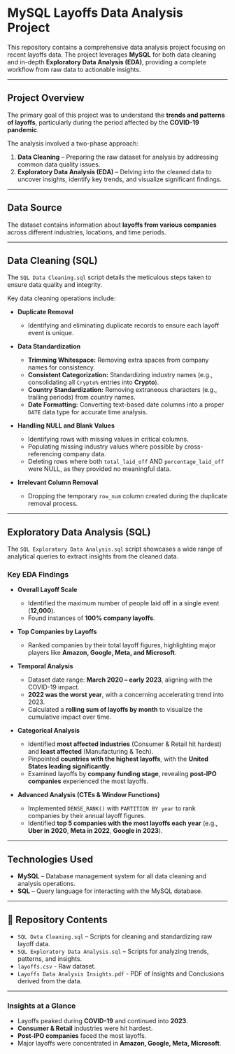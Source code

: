 

# MySQL Layoffs Data Analysis Project  

This repository contains a comprehensive data analysis project focusing on recent layoffs data. The project leverages **MySQL** for both data cleaning and in-depth **Exploratory Data Analysis (EDA)**, providing a complete workflow from raw data to actionable insights.  

---

##  Project Overview  

The primary goal of this project was to understand the **trends and patterns of layoffs**, particularly during the period affected by the **COVID-19 pandemic**.  

The analysis involved a two-phase approach:  

1. **Data Cleaning** – Preparing the raw dataset for analysis by addressing common data quality issues.  
2. **Exploratory Data Analysis (EDA)** – Delving into the cleaned data to uncover insights, identify key trends, and visualize significant findings.  

---

##  Data Source  

The dataset contains information about **layoffs from various companies** across different industries, locations, and time periods.  

---

##  Data Cleaning (SQL)  

The `SQL Data Cleaning.sql` script details the meticulous steps taken to ensure data quality and integrity.  

Key data cleaning operations include:  

- **Duplicate Removal**  
  - Identifying and eliminating duplicate records to ensure each layoff event is unique.  

- **Data Standardization**  
  - **Trimming Whitespace:** Removing extra spaces from company names for consistency.  
  - **Consistent Categorization:** Standardizing industry names (e.g., consolidating all `Crypto%` entries into **Crypto**).  
  - **Country Standardization:** Removing extraneous characters (e.g., trailing periods) from country names.  
  - **Date Formatting:** Converting text-based date columns into a proper `DATE` data type for accurate time analysis.  

- **Handling NULL and Blank Values**  
  - Identifying rows with missing values in critical columns.  
  - Populating missing industry values where possible by cross-referencing company data.  
  - Deleting rows where both `total_laid_off` AND `percentage_laid_off` were NULL, as they provided no meaningful data.  

- **Irrelevant Column Removal**  
  - Dropping the temporary `row_num` column created during the duplicate removal process.  

---

##  Exploratory Data Analysis (SQL)  

The `SQL Exploratory Data Analysis.sql` script showcases a wide range of analytical queries to extract insights from the cleaned data.  

### Key EDA Findings  

- **Overall Layoff Scale**  
  - Identified the maximum number of people laid off in a single event (**12,000**).  
  - Found instances of **100% company layoffs**.  

- **Top Companies by Layoffs**  
  - Ranked companies by their total layoff figures, highlighting major players like **Amazon, Google, Meta, and Microsoft**.  

- **Temporal Analysis**  
  - Dataset date range: **March 2020 – early 2023**, aligning with the COVID-19 impact.  
  - **2022 was the worst year**, with a concerning accelerating trend into 2023.  
  - Calculated a **rolling sum of layoffs by month** to visualize the cumulative impact over time.  

- **Categorical Analysis**  
  - Identified **most affected industries** (Consumer & Retail hit hardest) and **least affected** (Manufacturing & Tech).  
  - Pinpointed **countries with the highest layoffs**, with the **United States leading significantly**.  
  - Examined layoffs by **company funding stage**, revealing **post-IPO companies** experienced the most layoffs.  

- **Advanced Analysis (CTEs & Window Functions)**  
  - Implemented `DENSE_RANK()` with `PARTITION BY year` to rank companies by their annual layoff figures.  
  - Identified **top 5 companies with the most layoffs each year** (e.g., **Uber in 2020**, **Meta in 2022**, **Google in 2023**).  

---

##  Technologies Used  

- **MySQL** – Database management system for all data cleaning and analysis operations.  
- **SQL** – Query language for interacting with the MySQL database.  

---

## 📂 Repository Contents  

- `SQL Data Cleaning.sql` – Scripts for cleaning and standardizing raw layoff data.  
- `SQL Exploratory Data Analysis.sql` – Scripts for analyzing trends, patterns, and insights.
- `layoffs.csv` - Raw dataset.
- `Layoffs Data Analysis Insights.pdf` - PDF of Insights and Conclusions derived from the data.

---

###  Insights at a Glance  

- Layoffs peaked during **COVID-19** and continued into **2023**.  
- **Consumer & Retail** industries were hit hardest.  
- **Post-IPO companies** faced the most layoffs.  
- Major layoffs were concentrated in **Amazon, Google, Meta, Microsoft**.  



